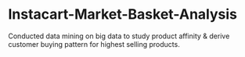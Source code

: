 # Instacart-Market-Basket-Analysis
Conducted data mining on big data to study product affinity &amp; derive customer buying pattern for highest selling products.
